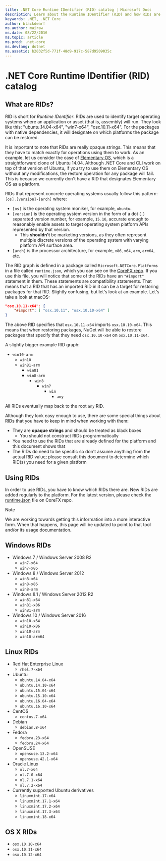 ```yaml
---
title: .NET Core Runtime IDentifier (RID) catalog | Microsoft Docs
description: Learn about the Runtime IDentifier (RID) and how RIDs are used in .NET Core.
keywords: .NET, .NET Core
author: blackdwarf
ms.author: mairaw
ms.date: 08/22/2016
ms.topic: article
ms.prod: .net-core
ms.devlang: dotnet
ms.assetid: b2032f5d-771f-48d9-917c-587d9509035c
---
```


# .NET Core Runtime IDentifier (RID) catalog

## What are RIDs?
RID is short for *Runtime IDentifier*. RIDs are used to identify target operating systems where an application or asset 
(that is, assembly) will run. They look like this: "ubuntu.14.04-x64", "win7-x64", "osx.10.11-x64". 
For the packages with native dependencies, it will designate on which platforms the package can be restored. 

It is important to note that RIDs are really opaque strings. This means that they have to match exactly for operations 
using them to work. As an example, let us consider the case of [Elementary OS](https://elementary.io/), which is a straightforward clone of 
Ubuntu 14.04. Although .NET Core and CLI work on top of that version of Ubuntu, if you try to use them on Elementary OS 
without any modifications, the restore operation for any package will fail. This is because we currently don't 
have a RID that designates Elementary OS as a platform. 

RIDs that represent concrete operating systems usually follow this pattern: `[os].[version]-[arch]` where:
- `[os]` is the operating system moniker, for example, `ubuntu`.
- `[version]` is the operating system version in the form of a dot (`.`) separated version number, for example, `15.10`, 
accurate enough to reasonably enable assets to target operating system platform APIs represented by that version.
  - This **shouldn't** be marketing versions, as they often represent multiple discrete versions of the operating 
system with varying platform API surface area.
- `[arch]` is the processor architecture, for example, `x86`, `x64`, `arm`, `arm64`, etc.

The RID graph is defined in a package called `Microsoft.NETCore.Platforms` in a file called `runtime.json`, which you can 
see on the [CoreFX repo](https://github.com/dotnet/corefx/blob/master/pkg/Microsoft.NETCore.Platforms/runtime.json). If 
you use this file, you will notice that some of the RIDs have an `"#import"` statement in them. These statements are 
compatibility statements. That means that a RID that has an imported RID in it can be a target for restoring packages 
for that RID. Slightly confusing, but let's look at an example. Let's take a look at macOS:

```json
"osx.10.11-x64": {
    "#import": [ "osx.10.11", "osx.10.10-x64" ]
}
```
The above RID specifies that `osx.10.11-x64` imports `osx.10.10-x64`. This means that when restoring packages, NuGet will
be able to restore packages that specify that they need `osx.10.10-x64` on `osx.10.11-x64`.

A slightly bigger example RID graph:  

- `win10-arm`
  - `win10`
  - `win81-arm`
    - `win81`
    - `win8-arm`
      - `win8`
        - `win7`
          - `win`
            - `any`

All RIDs eventually map back to the root `any` RID.

Although they look easy enough to use, there are some special things about RIDs that you have to keep in mind when 
working with them:

* They are **opaque strings** and should be treated as black boxes
    * You should not construct RIDs programmatically
* You need to use the RIDs that are already defined for the platform and this document shows that
* The RIDs do need to be specific so don't assume anything from the actual RID value; please consult this document 
to determine which RID(s) you need for a given platform

## Using RIDs
In order to use RIDs, you have to know which RIDs there are. New RIDs are added regularly to the platform. 
For the latest version, please check the [runtime.json](https://github.com/dotnet/corefx/blob/master/pkg/Microsoft.NETCore.Platforms/runtime.json) file on CoreFX repo.

> [!NOTE]
> We are working towards getting this information into a more interactive form. 
> When that happens, this page will be updated to point to that tool and/or its usage documentation. 

## Windows RIDs

* Windows 7 / Windows Server 2008 R2
    * `win7-x64`
    * `win7-x86`
* Windows 8 / Windows Server 2012
    * `win8-x64`
    * `win8-x86`
    * `win8-arm`
* Windows 8.1 / Windows Server 2012 R2
    * `win81-x64`
    * `win81-x86`
    * `win81-arm`
* Windows 10 / Windows Server 2016
    * `win10-x64`
    * `win10-x86`
    * `win10-arm`
    * `win10-arm64`

## Linux RIDs

* Red Hat Enterprise Linux
    * `rhel.7-x64`
* Ubuntu
    * `ubuntu.14.04-x64`
    * `ubuntu.14.10-x64`
    * `ubuntu.15.04-x64`
    * `ubuntu.15.10-x64`
    * `ubuntu.16.04-x64`
    * `ubuntu.16.10-x64`
* CentOS
    * `centos.7-x64`
* Debian
    * `debian.8-x64`
* Fedora
    * `fedora.23-x64`
    * `fedora.24-x64`
* OpenSUSE
    * `opensuse.13.2-x64`
    * `opensuse.42.1-x64`
* Oracle Linux
    * `ol.7-x64`
    * `ol.7.0-x64`
    * `ol.7.1-x64`
    * `ol.7.2-x64`
* Currently supported Ubuntu derivatives 
    * `linuxmint.17-x64`
    * `linuxmint.17.1-x64`
    * `linuxmint.17.2-x64`
    * `linuxmint.17.3-x64`
    * `linuxmint.18-x64`

## OS X RIDs

* `osx.10.10-x64`
* `osx.10.11-x64`
* `osx.10.12-x64`
